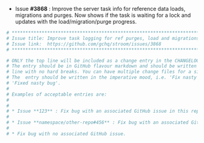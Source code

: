 * Issue **#3868** : Improve the server task info for reference data loads, migrations and purges. Now shows if the task is waiting for a lock and updates with the load/migration/purge progress.


```sh
# ********************************************************************************
# Issue title: Improve task logging for ref purges, load and migrations
# Issue link:  https://github.com/gchq/stroom/issues/3868
# ********************************************************************************

# ONLY the top line will be included as a change entry in the CHANGELOG.
# The entry should be in GitHub flavour markdown and should be written on a SINGLE
# line with no hard breaks. You can have multiple change files for a single GitHub issue.
# The  entry should be written in the imperative mood, i.e. 'Fix nasty bug' rather than
# 'Fixed nasty bug'.
#
# Examples of acceptable entries are:
#
#
# * Issue **123** : Fix bug with an associated GitHub issue in this repository
#
# * Issue **namespace/other-repo#456** : Fix bug with an associated GitHub issue in another repository
#
# * Fix bug with no associated GitHub issue.
```
